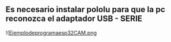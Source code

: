 ## Es necesario instalar pololu para que la pc reconozca el adaptador USB - SERIE

!([Ejemplodeprogramaesp32CAM.png](https://github.com/GRIDSEat/GRIDSEat/blob/a3ddb7f8257afdb78e933cba078f9864de0d1348/Configuracion%20esp32CAM.png)
